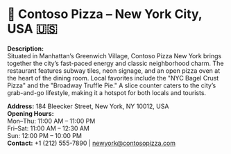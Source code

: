 # 📍 Contoso Pizza – New York City, USA 🇺🇸

**Description:**  
Situated in Manhattan’s Greenwich Village, Contoso Pizza New York brings together the city’s fast-paced energy and classic neighborhood charm. The restaurant features subway tiles, neon signage, and an open pizza oven at the heart of the dining room. Local favorites include the "NYC Bagel Crust Pizza" and the "Broadway Truffle Pie." A slice counter caters to the city’s grab-and-go lifestyle, making it a hotspot for both locals and tourists.  

**Address:** 184 Bleecker Street, New York, NY 10012, USA  
**Opening Hours:**  
Mon–Thu: 11:00 AM – 11:00 PM  
Fri–Sat: 11:00 AM – 12:30 AM  
Sun: 12:00 PM – 10:00 PM  
**Contact:** +1 (212) 555-7890 | newyork@contosopizza.com